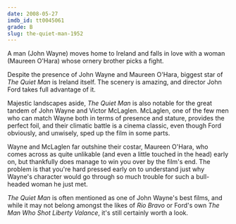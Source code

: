 ```yaml
---
date: 2008-05-27
imdb_id: tt0045061
grade: B
slug: the-quiet-man-1952
---
```


A man (John Wayne) moves home to Ireland and falls in love with a woman (Maureen O'Hara) whose ornery brother picks a fight.

Despite the presence of John Wayne and Maureen O'Hara, biggest star of _The Quiet Man_ is Ireland itself. The scenery is amazing, and director John Ford takes full advantage of it.

Majestic landscapes aside, _The Quiet Man_ is also notable for the great tandem of John Wayne and Victor McLaglen. McLaglen, one of the few men who can match Wayne both in terms of presence and stature, provides the perfect foil, and their climatic battle is a cinema classic, even though Ford obviously, and unwisely, sped up the film in some parts.

Wayne and McLaglen far outshine their costar, Maureen O'Hara, who comes across as quite unlikable (and even a little touched in the head) early on, but thankfully does manage to win you over by the film's end. The problem is that you're hard pressed early on to understand just why Wayne's character would go through so much trouble for such a bull-headed woman he just met.

_The Quiet Man_ is often mentioned as one of John Wayne's best films, and while it may not belong amongst the likes of <span data-imdb-id="tt0053221">_Rio Bravo_</a> or Ford's own <span data-imdb-id="tt0056217">_The Man Who Shot Liberty Valance_</a>, it's still certainly worth a look.
